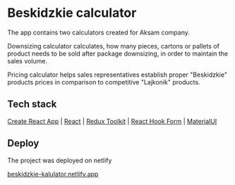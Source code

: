 # Beskidzkie calculator

The app contains two calculators created for Aksam company.

Downsizing calculator calculates, how many pieces, cartons or pallets of product needs to be sold after package downsizing, in order to maintain the sales volume.

Pricing calculator helps sales representatives establish proper "Beskidzkie" products prices in comparison to competitive "Lajkonik" products.


## Tech stack

[Create React App](https://github.com/facebook/create-react-app) | 
[React](https://reactjs.org/) | 
[Redux Toolkit](https://redux-toolkit.js.org/) | 
[React Hook Form](https://react-hook-form.com/) | 
[MaterialUI](https://mui.com/)

## Deploy

The project was deployed on netlify

[beskidzkie-kalulator.netlify.app](https://beskidzkie-kalkulator.netlify.app/)